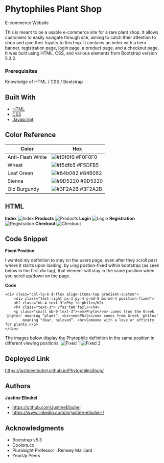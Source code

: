 # Phytophiles Plant Shop
E-commerce Website

This is meant to be a usable e-commerce site for a rare plant shop. It allows customers to easily navigate through site, aiming to catch their attention to shop and give their loyalty to this hop. It contains an index with a hero banner, registration page, login page, a product page, and a checkout page. It was built using HTML, CSS, and various elements from Bootstrap version 5.3.2. 


### Prerequisites

Knowledge of HTML / CSS / Bootstrap

## Built With

* [HTML](https://developer.mozilla.org/en-US/docs/Web/HTML)
* [CSS](https://developer.mozilla.org/en-US/docs/Web/CSS)
* [Javascript](https://developer.mozilla.org/en-US/docs/Web/JavaScript)

## Color Reference

| Color             | Hex                                                                |
| ----------------- | ------------------------------------------------------------------ |
| Anti-Flash White | ![#f0f0f0](https://via.placeholder.com/10/f0f0f0?text=+) #F0F0F0 |
| Wheat | ![#f5dfb5](https://via.placeholder.com/10/f5dfb5?text=+) #F5DFB5 |
| Leaf Green | ![#84b082](https://via.placeholder.com/10/84b082?text=+) #84B082 |
| Sienna | ![#9D5220](https://via.placeholder.com/10/9D5220?text=+) 	#9D5220 |
| Old Burgundy | ![	#3F2A2B](https://via.placeholder.com/10/3F2A2B?text=+) 	#3F2A2B |


## HTML
**Index**
![Index](<127.0.0.1_5500_index.html (1).png>)
**Products**
![Products](127.0.0.1_5500_products.html.png)
**Login**
![Login](127.0.0.1_5500_login.html.png)
**Registration**
![Registration](127.0.0.1_5500_registration.html.png)
**Checkout**
![Checkout](127.0.0.1_5500_checkout.html.png)

## Code Snippet
**Fixed Position**

I wanted my definition to stay on the users page, even after they scroll past where it starts upon loading. by uing postion-fixed within bootstrap (as seen below in the first div tag), that element will stay in the same position when you scroll up/down on the page.

**Code**

    <div class="col-lg-6 d-flex align-items-top gradient-custom">
        <div class="text-light px-3 py-4 p-md-5 mx-md-4 position-fixed">
        <h2 class="mb-4 text-3">Phy·to·phile</h2>
        <h4 class="text-3"> /faɪˈtəʊˈfaɪl/</h4>
        <p class="small mb-0 text-3"><em>Phyto</em> comes from the Greek 'phytón' meaning “plant”. <br><em>Phile</em> comes from Greek 'philos'
            meaning “dear, beloved”. <br>Someone with a love or affinity for plants.</p>
    </div>

The images below display the Phytophile definition in the same position in different viewing positions.
![Fixed 1](gcode1.png)
![Fixed 2](gcode2.png)


## Deployed Link

https://justineelbuhel.github.io/PhytophilesShop/


## Authors

 **Justine Elbuhel** 

- https://github.com/JustineElbuhel
- https://www.linkedin.com/in/justine-elbuhel-/


## Acknowledgments

* Bootstrap v5.3
* Coolors.co
* Pluralsight Professor : Remsey Mailijard
* YearUp Peers